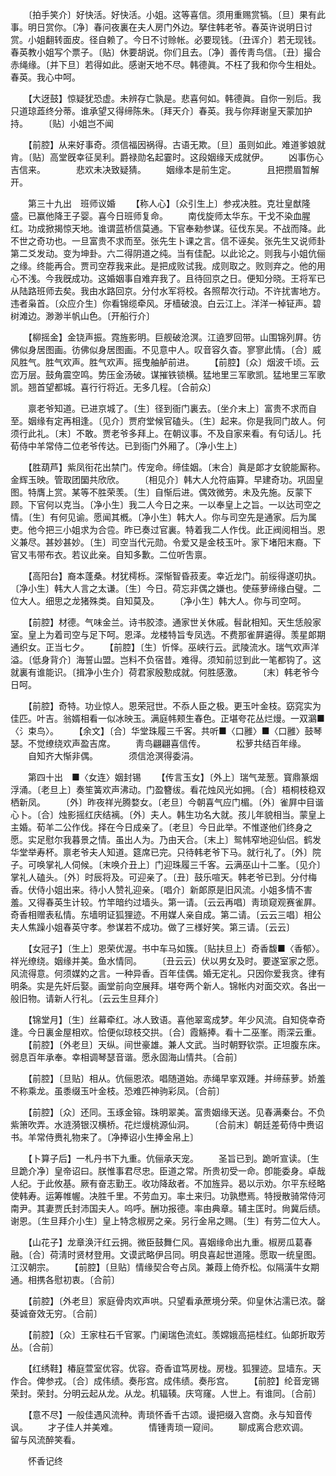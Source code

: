 <!-- { "loadSidebar": true } -->
　　〔拍手笑介〕好快活。好快活。小姐。这等喜信。须用重赐赏犒。〔旦〕果有此事。明日赏你。〔净〕春问夜裏在夫人房门外边。拏住韩老爷。春英许说明日讨赏。小姐翻转面皮。径自赖了。今日不讨赊帐。必要现钱。〔丑诨介〕若无现钱。春英教小姐写个票子。〔贴〕休要胡说。你们且去。〔净〕善传靑鸟信。〔丑〕撮合赤绳缘。〔并下旦〕若得如此。感谢天地不尽。韩德眞。不枉了我和你今生相处。春英。我心中呵。 

　　【大迓鼓】惊疑犹恐虚。未辨存亡孰是。悲喜何如。韩德眞。自你一别后。我只道琼蕋终分蒂。谁承望又得缔陈朱。〔拜天介〕春英。我与你拜谢皇天蒙加护持。 
　　〔贴〕小姐岂不闻 

　　【前腔】从来好事奇。须信福因祸得。古语无欺。〔旦〕虽则如此。难道爹娘就肯。〔贴〕高堂旣幸征吴利。爵禄勋名起霎时。这段姻缘天成就伊。 
　　凶事伤心吉信来。　　　　悲欢未决致疑猜。 
　　姻缘本是前生定。　　　　且把攒眉暂解开。 

　　第三十九出　班师议婚 
　　【称人心】〔众引生上〕参戎决胜。克壮皇猷隆盛。已赢他降王子婴。喜今日班师复命。 
　　南伐旋师太华东。干戈不染血腥红。功成掀揭惊天地。谁谓蓝桥信莫通。下官奉勑参谋。征伐东吴。不战而降。此不世之奇功也。一旦富贵不求而至。张先生卜课之言。信不诬矣。张先生又说师卦第二爻发动。变为坤卦。六二得阴道之纯。当有佳配。以此论之。则我与小姐伉俪之缘。终能再合。贾司空荐我来此。是把成败试我。成则取之。败则弃之。他的用心不浅。今我旣成功。这婚姻事自难弃我了。且待回京之日。便知分晓。王将军已从陆路班师去矣。我由水路回京。分付水军将校。各照帮次行动。不许扰害地方。违者枭首。〔众应介生〕你看锦缆牵风。牙樯破浪。白云江上。洋洋一棹钲声。碧树滩边。渺渺半帆山色。〔开船行介〕 

　　【柳摇金】金铙声振。霓旌影明。巨舰破沧溟。江遶罗回带。山围锦列屛。彷佛似身居图画。彷佛似身居图画。不见意中人。叹音容久杳。寥寥此情。〔合〕威风胜气。胜气欢声。胜气欢声。摇曳舳舻前进。 
　　【前腔】〔众〕烟波千顷。云峦万层。鼓角震空鸣。势压金汤破。谋摧铁锁横。猛地里三军歌凯。猛地里三军歌凯。翘首望都城。喜行行将近。无多几程。〔合前众〕 

　　禀老爷知道。已进京城了。〔生〕径到衙门裏去。〔坐介末上〕富贵不求而自至。姻缘有定再相逢。〔见介〕贾府堂候官磕头。〔生〕起来。你是我同门故人。何须行此礼。〔末〕不敢。贾老爷多拜上。在朝议事。不及自家来看。有句话儿。托荀侍中羊常侍二位老爷传达。已到衙门外厢了。〔净小生上〕 

　　【胜葫芦】紫凤衔花出禁门。传宠命。缔佳姻。〔末合〕眞是郞才女貌能厮称。金辉玉映。管取团圞共欣欣。 
　　〔相见介〕韩大人允符庙算。早建奇功。巩固皇图。特膺上赏。某等不胜荣羡。〔生〕自惭后进。偶效微劳。未及先施。反蒙下顾。下官何以克当。〔净小生〕我二人今日之来。一以奉皇上之旨。一以达司空之情。〔生〕有何见谕。愿闻其槪。〔净小生〕韩大人。你与司空先是通家。后为属吏。他今把三小姐求为合卺。昨已奏过官裏。特着我二人作伐。此正阀阅相当。恩义兼尽。甚妙甚妙。〔生〕司空当代元勋。令爱又是金枝玉叶。家下堵阳末裔。下官又韦带布衣。若议此亲。自知多歉。二位听吿禀。 

　　【高阳台】裔本蓬桑。材犹樗栎。深惭智昏菽麦。幸近龙门。前绥得遂叨执。〔净小生〕韩大人言之太谦。〔生〕今日。荷忘非偶之嫌也。使蕬萝缔缘白璧。二位大人。细思之龙猪殊类。自知莫及。 
　　〔净小生〕韩大人。你与司空呵。 

　　【前腔】材德。气味金兰。诗书胶漆。通家世关休戚。髫龀相知。天生恁般家室。皇上为着司空与足下呵。恩泽。龙楼特旨专凤选。不费那雀屛遴得。羡星郞期通织女。正当七夕。 
　　【前腔】〔生〕忻怿。巫峡行云。武陵流水。瑞气欢声洋溢。〔低身背介〕海誓山盟。岂料不负宿昔。难得。须知前愆到此一笔都钩了。这就裏有谁能识。〔揖净小生介〕荷君家殷懃成就。何胜感激。 
　　〔末〕韩老爷今日呵。 

　　【前腔】奇特。功业惊人。恩荣冠世。不忝人臣之极。更玉叶金枝。窈窕实为佳匹。叶吉。翁婿相看一似冰映玉。满庭帏颊生春色。正堪夸花丛烂熳。一双鸂■〈氵束鸟〉。 
　　【余文】〔合〕华堂珠履三千客。共听■〈口雝〉■〈口雝〉鼓琴瑟。不觉缭绕欢声盈吉席。 
　　靑鸟翩翩喜信传。　　　　松萝共结百年缘。 
　　自知齐大惭非偶。　　　　须信沧溟得委涓。 

　　第四十出　■〈女连〉姻封锡 
　　【传言玉女】〔外上〕瑞气茏葱。寳鼎篆烟浮涌。〔老旦上〕奏笙簧欢声沸动。门盈簪绂。看花烛风光如拥。〔合〕梧桐枝稳双栖新凤。 
　　〔外〕昨夜祥光腾婺女。〔老旦〕今朝喜气应门楣。〔外〕雀屛中目谐心卜。〔合〕烛影摇红庆结褵。〔外〕夫人。韩生功名大就。孩儿年貌相当。蒙皇上主婚。荀羊二公作伐。择在今日成亲了。〔老旦〕今日此举。不惟遂他们终身之愿。实足慰尔我暮景之情。虽出人为。乃由天合。〔末上〕鸳帏窄地迎仙侣。鹤发华堂举寿杯。禀老爷夫人知道。筵席已完。只待韩老爷下马。就行礼了。〔外〕院子。可唤掌礼人伺候。〔末唤介丑上〕门迎珠履三千客。云满巫山十二峯。〔见介〕掌礼人磕头。〔外〕时辰将及。可迎亲了。〔丑〕鼓乐喧天。韩老爷已到。分付梅香。伏侍小姐出来。待小人赞礼迎亲。〔唱介〕新郞原是旧风流。小姐多情不害羞。又得春英生计较。竹竿暗约过墙头。第一请。〔云云再唱〕靑琐窥观赛雀屛。奇香相赠表私情。东墙明证狐狸迹。不用媒人亲自成。第二请。〔云云三唱〕相公夫人焦躁小姐春英守孝。参谋若不成功。做了三様好笑。第三请。〔云云〕 

　　【女冠子】〔生上〕恩荣优渥。书中车马如簇。〔贴扶旦上〕奇香馥■〈香郁〉。祥光缭绕。姻缘并美。鱼水情同。 
　　〔丑云云〕伏以男女及时。要遂室家之愿。风流得意。何须媒妁之言。一种异香。百年佳偶。婚无定礼。只因你爱我贪。律有明条。实是先奸后娶。画堂前向空展拜。堪夸两个新人。锦帐内对面交欢。各出一般旧物。请新人行礼。〔云云生旦拜介〕 

　　【锦堂月】〔生〕丝幕牵红。冰人致语。喜他翠鸾成梦。年少风流。自知侥幸奇逢。今日裏金屋相欢。恰便似琼枝交拱。〔合〕霞觞捧。看十二巫峯。雨深云重。 
　　【前腔】〔外老旦〕天纵。间世豪雄。兼人文武。当时朝野钦崇。正坦腹东床。弱息百年承奉。幸相调琴瑟音谐。愿永固海山情共。〔合前〕 

　　【前腔】〔旦贴〕相从。伉俪恩浓。唱随道始。赤绳早挛双踵。并缔蕬萝。娇羞不称乘龙。虽黍缀玉叶金枝。恐难匹神驹彩凤。〔合前〕 

　　【前腔】〔众〕还同。玉琢金镕。珠明翠美。富贵姻缘天送。见春满秦台。不负紫箫吹弄。水涟漪银汉横桥。花烂熳桃源仙洞。 
　　〔合前末〕朝廷差荀侍中赉诏书。羊常侍赉礼物来了。〔净捧诏小生捧金帛上〕 

　　【卜算子后】一札丹书下九重。伉俪承天宠。 
　　圣旨已到。跪听宣读。〔生旦跪介净〕皇帝诏曰。朕惟事君尽忠。臣道之常。所贵初受一命。卽能委身。卓哉人纪。于此攸基。厥有奋志勤王。收功降敌者。不加旌异。曷以示劝。尔平东经略使韩寿。运筹帷幄。决胜千里。不劳血刃。率土来归。功孰懋焉。特授散骑常侍河南尹。其妻贾氏封沛国夫人。呜呼。酬功报德。率由典章。辅主匡时。尙冀后绩。谢恩。〔生旦拜介小生〕皇上特念椒房之亲。另行金帛之赐。〔生〕有劳二位大人。 

　　【山花子】龙章涣汗红云拥。微臣鼓舞仁风。喜姻缘命出九重。椒房瓜葛春融。〔合〕荷淸时贤材登用。文谟武略伊吕同。明良喜起世道隆。愿取一统皇图。江汉朝宗。 
　　【前腔】〔旦贴〕情缘契合夸占凤。兼葭上倚乔松。似隔潢牛女期通。相携各慰初衷。〔合前〕 

　　【前腔】〔外老旦〕家庭骨肉欢声哄。只望看承蔗境分荣。仰皇休沾濡已浓。罄葵诚奋效无穷。〔合前〕 

　　【前腔】〔众〕王家柱石千官冢。门阑瑞色流虹。羡嫦娥高挹桂红。仙郞折取芳丛。〔合前〕 

　　【红绣鞋】椿庭萱室优容。优容。奇香谊笃房栊。房栊。狐狸迹。显墙东。天作合。俾参戎。〔合〕成伟绩。奏彤宫。成伟绩。奏彤宫。 
　　【前腔】纶音宠锡荣封。荣封。分明云起从龙。从龙。机辐辏。庆穹窿。人世上。有谁同。〔合前〕 

　　【意不尽】一般佳遇风流种。靑琐怀香千古颂。谩把缀入宫商。永与知音传讽。 
　　才子佳人并美难。　　　　情锺靑琐一窥间。 
　　聊成离合悲欢调。　　　　留与风流醉笑看。 

　　怀香记终 
